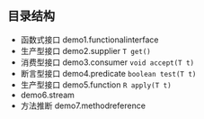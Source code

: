 ## 目录结构

- 函数式接口 demo1.functionalinterface 
- 生产型接口 demo2.supplier `T get()`
- 消费型接口 demo3.consumer `void accept(T t)`
- 断言型接口 demo4.predicate `boolean test(T t)`
- 生产型接口 demo5.function `R apply(T t)`
- demo6.stream              
- 方法推断 demo7.methodreference     
